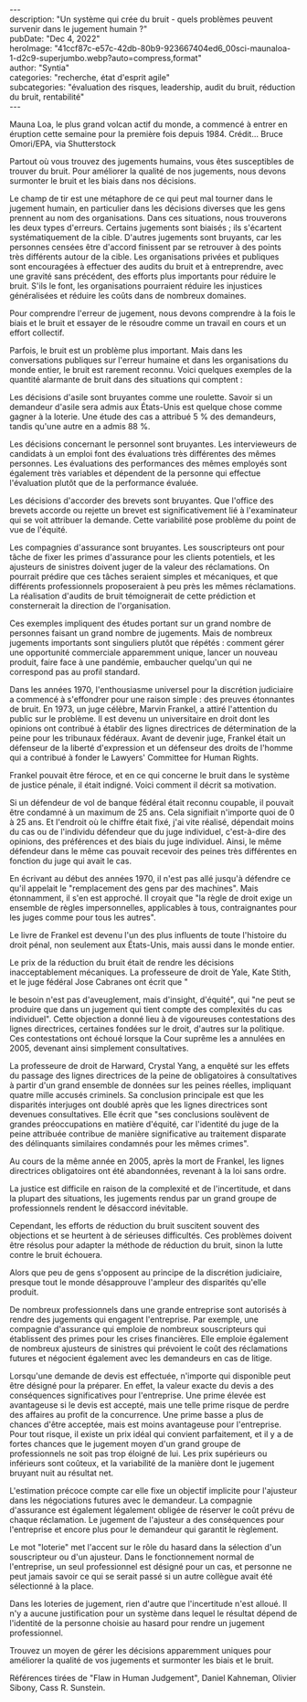 \---  
description: "Un système qui crée du bruit - quels problèmes peuvent survenir dans le jugement humain ?"   
pubDate: "Dec 4, 2022"   
heroImage: "41ccf87c-e57c-42db-80b9-923667404ed6_00sci-maunaloa-1-d2c9-superjumbo.webp?auto=compress,format"   
author: "Syntia"   
categories: "recherche, état d'esprit agile"   
subcategories: "évaluation des risques, leadership, audit du bruit, réduction du bruit, rentabilité"   
\---  

Mauna Loa, le plus grand volcan actif du monde, a commencé à entrer en éruption cette semaine pour la première fois depuis 1984. Crédit… Bruce Omori/EPA, via Shutterstock

Partout où vous trouvez des jugements humains, vous êtes susceptibles de trouver du bruit. Pour améliorer la qualité de nos jugements, nous devons surmonter le bruit et les biais dans nos décisions.

Le champ de tir est une métaphore de ce qui peut mal tourner dans le jugement humain, en particulier dans les décisions diverses que les gens prennent au nom des organisations. Dans ces situations, nous trouverons les deux types d'erreurs. Certains jugements sont biaisés ; ils s'écartent systématiquement de la cible. D'autres jugements sont bruyants, car les personnes censées être d'accord finissent par se retrouver à des points très différents autour de la cible. Les organisations privées et publiques sont encouragées à effectuer des audits du bruit et à entreprendre, avec une gravité sans précédent, des efforts plus importants pour réduire le bruit. S'ils le font, les organisations pourraient réduire les injustices généralisées et réduire les coûts dans de nombreux domaines.

Pour comprendre l'erreur de jugement, nous devons comprendre à la fois le biais et le bruit et essayer de le résoudre comme un travail en cours et un effort collectif.

Parfois, le bruit est un problème plus important. Mais dans les conversations publiques sur l'erreur humaine et dans les organisations du monde entier, le bruit est rarement reconnu. Voici quelques exemples de la quantité alarmante de bruit dans des situations qui comptent :

Les décisions d'asile sont bruyantes comme une roulette. Savoir si un demandeur d'asile sera admis aux États-Unis est quelque chose comme gagner à la loterie. Une étude des cas a attribué 5 % des demandeurs, tandis qu'une autre en a admis 88 %.

Les décisions concernant le personnel sont bruyantes. Les intervieweurs de candidats à un emploi font des évaluations très différentes des mêmes personnes. Les évaluations des performances des mêmes employés sont également très variables et dépendent de la personne qui effectue l'évaluation plutôt que de la performance évaluée.

Les décisions d'accorder des brevets sont bruyantes. Que l'office des brevets accorde ou rejette un brevet est significativement lié à l'examinateur qui se voit attribuer la demande. Cette variabilité pose problème du point de vue de l'équité.

Les compagnies d'assurance sont bruyantes. Les souscripteurs ont pour tâche de fixer les primes d'assurance pour les clients potentiels, et les ajusteurs de sinistres doivent juger de la valeur des réclamations. On pourrait prédire que ces tâches seraient simples et mécaniques, et que différents professionnels proposeraient à peu près les mêmes réclamations. La réalisation d'audits de bruit témoignerait de cette prédiction et consternerait la direction de l'organisation.

Ces exemples impliquent des études portant sur un grand nombre de personnes faisant un grand nombre de jugements. Mais de nombreux jugements importants sont singuliers plutôt que répétés : comment gérer une opportunité commerciale apparemment unique, lancer un nouveau produit, faire face à une pandémie, embaucher quelqu'un qui ne correspond pas au profil standard.

Dans les années 1970, l'enthousiasme universel pour la discrétion judiciaire a commencé à s'effondrer pour une raison simple : des preuves étonnantes de bruit. En 1973, un juge célèbre, Marvin Frankel, a attiré l'attention du public sur le problème. Il est devenu un universitaire en droit dont les opinions ont contribué à établir des lignes directrices de détermination de la peine pour les tribunaux fédéraux. Avant de devenir juge, Frankel était un défenseur de la liberté d'expression et un défenseur des droits de l'homme qui a contribué à fonder le Lawyers' Committee for Human Rights.

Frankel pouvait être féroce, et en ce qui concerne le bruit dans le système de justice pénale, il était indigné. Voici comment il décrit sa motivation.

Si un défendeur de vol de banque fédéral était reconnu coupable, il pouvait être condamné à un maximum de 25 ans. Cela signifiait n'importe quoi de 0 à 25 ans. Et l'endroit où le chiffre était fixé, j'ai vite réalisé, dépendait moins du cas ou de l'individu défendeur que du juge individuel, c'est-à-dire des opinions, des préférences et des biais du juge individuel. Ainsi, le même défendeur dans le même cas pouvait recevoir des peines très différentes en fonction du juge qui avait le cas.

En écrivant au début des années 1970, il n'est pas allé jusqu'à défendre ce qu'il appelait le "remplacement des gens par des machines". Mais étonnamment, il s'en est approché. Il croyait que "la règle de droit exige un ensemble de règles impersonnelles, applicables à tous, contraignantes pour les juges comme pour tous les autres".

Le livre de Frankel est devenu l'un des plus influents de toute l'histoire du droit pénal, non seulement aux États-Unis, mais aussi dans le monde entier.

Le prix de la réduction du bruit était de rendre les décisions inacceptablement mécaniques. La professeure de droit de Yale, Kate Stith, et le juge fédéral Jose Cabranes ont écrit que "

le besoin n'est pas d'aveuglement, mais d'insight, d'équité", qui "ne peut se produire que dans un jugement qui tient compte des complexités du cas individuel". Cette objection a donné lieu à de vigoureuses contestations des lignes directrices, certaines fondées sur le droit, d'autres sur la politique. Ces contestations ont échoué lorsque la Cour suprême les a annulées en 2005, devenant ainsi simplement consultatives.

La professeure de droit de Harward, Crystal Yang, a enquêté sur les effets du passage des lignes directrices de la peine de obligatoires à consultatives à partir d'un grand ensemble de données sur les peines réelles, impliquant quatre mille accusés criminels. Sa conclusion principale est que les disparités interjuges ont doublé après que les lignes directrices sont devenues consultatives. Elle écrit que "ses conclusions soulèvent de grandes préoccupations en matière d'équité, car l'identité du juge de la peine attribuée contribue de manière significative au traitement disparate des délinquants similaires condamnés pour les mêmes crimes".

Au cours de la même année en 2005, après la mort de Frankel, les lignes directrices obligatoires ont été abandonnées, revenant à la loi sans ordre.

La justice est difficile en raison de la complexité et de l'incertitude, et dans la plupart des situations, les jugements rendus par un grand groupe de professionnels rendent le désaccord inévitable.

Cependant, les efforts de réduction du bruit suscitent souvent des objections et se heurtent à de sérieuses difficultés. Ces problèmes doivent être résolus pour adapter la méthode de réduction du bruit, sinon la lutte contre le bruit échouera.

Alors que peu de gens s'opposent au principe de la discrétion judiciaire, presque tout le monde désapprouve l'ampleur des disparités qu'elle produit.

De nombreux professionnels dans une grande entreprise sont autorisés à rendre des jugements qui engagent l'entreprise. Par exemple, une compagnie d'assurance qui emploie de nombreux souscripteurs qui établissent des primes pour les crises financières. Elle emploie également de nombreux ajusteurs de sinistres qui prévoient le coût des réclamations futures et négocient également avec les demandeurs en cas de litige.

Lorsqu'une demande de devis est effectuée, n'importe qui disponible peut être désigné pour la préparer. En effet, la valeur exacte du devis a des conséquences significatives pour l'entreprise. Une prime élevée est avantageuse si le devis est accepté, mais une telle prime risque de perdre des affaires au profit de la concurrence. Une prime basse a plus de chances d'être acceptée, mais est moins avantageuse pour l'entreprise. Pour tout risque, il existe un prix idéal qui convient parfaitement, et il y a de fortes chances que le jugement moyen d'un grand groupe de professionnels ne soit pas trop éloigné de lui. Les prix supérieurs ou inférieurs sont coûteux, et la variabilité de la manière dont le jugement bruyant nuit au résultat net.

L'estimation précoce compte car elle fixe un objectif implicite pour l'ajusteur dans les négociations futures avec le demandeur. La compagnie d'assurance est également légalement obligée de réserver le coût prévu de chaque réclamation. Le jugement de l'ajusteur a des conséquences pour l'entreprise et encore plus pour le demandeur qui garantit le règlement.

Le mot "loterie" met l'accent sur le rôle du hasard dans la sélection d'un souscripteur ou d'un ajusteur. Dans le fonctionnement normal de l'entreprise, un seul professionnel est désigné pour un cas, et personne ne peut jamais savoir ce qui se serait passé si un autre collègue avait été sélectionné à la place.

Dans les loteries de jugement, rien d'autre que l'incertitude n'est alloué. Il n'y a aucune justification pour un système dans lequel le résultat dépend de l'identité de la personne choisie au hasard pour rendre un jugement professionnel.

Trouvez un moyen de gérer les décisions apparemment uniques pour améliorer la qualité de vos jugements et surmonter les biais et le bruit.

Références tirées de "Flaw in Human Judgement", Daniel Kahneman, Olivier Sibony, Cass R. Sunstein.

